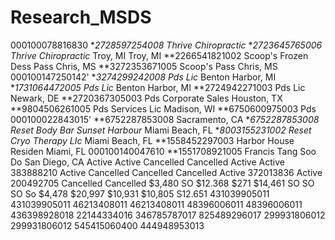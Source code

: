 # Research_MSDS

000100078816830 **2728597254008 Thrive Chiropractic*
**2723645765006 Thrive Chiropractic*
Troy, MI
Troy, MI
**2266541821002
Scoop's Frozen Dess
Pass Chris, MS
**3272353671005
Scoop's
Pass Chris, MS
000100147250142' **3274299242008 Pds Lic*
Benton Harbor, MI
**1731064472005
Pds Lic*
Benton Harbor, MI
**2724942271003
Pds Lic
Newark, DE
**2720367305003
Pds Corporate Sales
Houston, TX
**9804506261005 Pds Services Lic
Madison, WI
**6750600975003 Pds
000100022843015' **6752287853008
Sacramento, CA
**6752287853008 Reset Body Bar Sunset Harbour* Miami Beach, FL
**8003155231002 Reset Cryo Therapy LIc*
Miami Beach, FL
**1558452297003 Harbor House Residen
Miami, FL
000100140047610
**1551708921005
Francis Tang Soo Do
San Diego, CA
Active
Active
Cancelled
Cancelled
Active
Active
383888210 Active
Cancelled
Cancelled
Cancelled
Active
372013836 Active
200492705 Cancelled
Cancelled
$3,480
SO
$12.368
$271
$14,461
SO
SO
SO
So
$4,478
$20,997
$10,931
$10,805
S12.651
431039905011
431039905011
46213408011
46213408011
48396006011
48396006011
436398928018
22144334016
346785787017
825489296017
299931806012
299931806012
545415060400
444948953013
